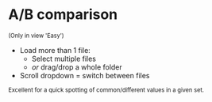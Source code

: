 
# A/B comparison

<small>(Only in view 'Easy')</small>

  * Load more than 1 file:
    * Select multiple files
    * *or* drag/drop a whole folder
  * Scroll dropdown = switch between files

<small>
Excellent for a quick spotting of common/different values in a given set.
</small>
